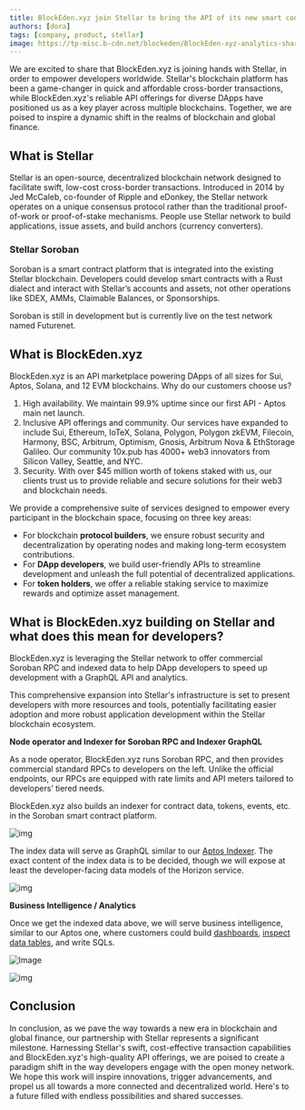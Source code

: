 ```yaml
---
title: BlockEden.xyz join Stellar to bring the API of its new smart contract platform Soroban to developers
authors: [dora]
tags: [company, product, stellar]
image: https://tp-misc.b-cdn.net/blockeden/BlockEden-xyz-analytics-share-dashboard.png
---
```


We are excited to share that BlockEden.xyz is joining hands with Stellar, in order to empower developers worldwide. Stellar's blockchain platform has been a game-changer in quick and affordable cross-border transactions, while BlockEden.xyz's reliable API offerings for diverse DApps have positioned us as a key player across multiple blockchains. Together, we are poised to inspire a dynamic shift in the realms of blockchain and global finance.

## **What is Stellar**

Stellar is an open-source, decentralized blockchain network designed to facilitate swift, low-cost cross-border transactions. Introduced in 2014 by Jed McCaleb, co-founder of Ripple and eDonkey, the Stellar network operates on a unique consensus protocol rather than the traditional proof-of-work or proof-of-stake mechanisms. People use Stellar network to build applications, issue assets, and build anchors (currency converters).

### Stellar Soroban

Soroban is a smart contract platform that is integrated into the existing Stellar blockchain. Developers could develop smart contracts with a Rust dialect and interact with Stellar’s accounts and assets, not other operations like SDEX, AMMs, Claimable Balances, or Sponsorships.

Soroban is still in development but is currently live on the test network named Futurenet.

## **What is BlockEden.xyz**

BlockEden.xyz is an API marketplace powering DApps of all sizes for Sui, Aptos, Solana, and 12 EVM blockchains. Why do our customers choose us?

1. High availability. We maintain 99.9% uptime since our first API - Aptos main net launch.
2. Inclusive API offerings and community. Our services have expanded to include Sui, Ethereum, IoTeX, Solana, Polygon, Polygon zkEVM, Filecoin, Harmony, BSC, Arbitrum, Optimism, Gnosis, Arbitrum Nova & EthStorage Galileo. Our community 10x.pub has 4000+ web3 innovators from Silicon Valley, Seattle, and NYC.
3. Security. With over $45 million worth of tokens staked with us, our clients trust us to provide reliable and secure solutions for their web3 and blockchain needs. 

We provide a comprehensive suite of services designed to empower every participant in the blockchain space, focusing on three key areas:

- For blockchain **protocol builders**, we ensure robust security and decentralization by operating nodes and making long-term ecosystem contributions.
- For **DApp developers**, we build user-friendly APIs to streamline development and unleash the full potential of decentralized applications.
- For **token holders**, we offer a reliable staking service to maximize rewards and optimize asset management.

## **What is** **BlockEden.xyz building on Stellar and what** **does this mean for developers?**

BlockEden.xyz is leveraging the Stellar network to offer commercial Soroban RPC and indexed data to help DApp developers to speed up development with a GraphQL API and analytics.

This comprehensive expansion into Stellar's infrastructure is set to present developers with more resources and tools, potentially facilitating easier adoption and more robust application development within the Stellar blockchain ecosystem.

**Node operator and Indexer for Soroban RPC and Indexer GraphQL**

As a node operator, BlockEden.xyz runs Soroban RPC, and then provides commercial standard RPCs to developers on the left. Unlike the official endpoints, our RPCs are equipped with rate limits and API meters tailored to developers’ tiered needs. 

BlockEden.xyz also builds an indexer for contract data, tokens, events, etc. in the Soroban smart contract platform.

![img](https://lh6.googleusercontent.com/FALEHIEqPxfVXzaz7kntziTFZcaOC19rt56ylfDbJrVl_AHw6fK7KKUUhJjuJOyIZvdKlBP3_Ftu3GNSTKpOvTRsc3Qv9xNANu85o5OssAhkOFS8U1ZvPEdcvcd4rwCf4j2VUz-t7qmwdoUw-t3UGPw)

The index data will serve as GraphQL similar to our [Aptos Indexer](https://cloud.hasura.io/public/graphiql?endpoint=https%3A%2F%2Fapi.blockeden.xyz%2Faptos%2Findexer%2F8UuXzatAZYDBJC6YZTKD%2Fv1%2Fgraphql). The exact content of the index data is to be decided, though we will expose at least the developer-facing data models of the Horizon service.

![img](https://lh3.googleusercontent.com/Mlvx85ruq5alwNEGjwdqI5PIR76vOb4Snj1xM6H937sG3FOjXSq_UAnXcnKFGghua2TszWC7nukTFp1KMSN25RZMAlNkeTg1bNKAjME6VX3rmjk4lROf3ig1KjqQtHV3kRVkCtfbsWM9VXbYcgI41DQ)

**Business Intelligence / Analytics**

Once we get the indexed data above, we will serve business intelligence, similar to our Aptos one, where customers could build [dashboards](https://blockeden.xyz/analytics/public/dashboard/8aebd278-8f33-43ea-95f3-8baf3ecab5cf), [inspect data tables](https://blockeden.xyz/analytics/browse/2/schema/public), and write SQLs. 

![Image](https://lh6.googleusercontent.com/VJQxpoF6bmKQSMrk0STr_hcwznc_e2bqZPjTPr5jJdiWQHX-Rtt4ZQ3bloDU90LGAHtAJmMvkLKIsyXXbZRk2pUvvFyxgGR9nJY1UthYGUMGjE-O2KNdwfid8Svm4AWWnnRtv05P68jLNrZ32V_OU7Q)

![img](https://lh5.googleusercontent.com/2TVAvtjxb0EZj6SyGTTFmdB2UtIx2ObDmAlkOSetG6TBO7_B1tQbOX29Pnr23UEzpqTQafqXlIS1AzunECCa5OsZIPtLXgwlV7_hclaHXdwEFRSNavi8xy2QnkfaI1LJd9XZKrRfP7t3TmliSy7hSFU)

## **Conclusion**

In conclusion, as we pave the way towards a new era in blockchain and global finance, our partnership with Stellar represents a significant milestone. Harnessing Stellar's swift, cost-effective transaction capabilities and BlockEden.xyz's high-quality API offerings, we are poised to create a paradigm shift in the way developers engage with the open money network. We hope this work will inspire innovations, trigger advancements, and propel us all towards a more connected and decentralized world. Here's to a future filled with endless possibilities and shared successes.